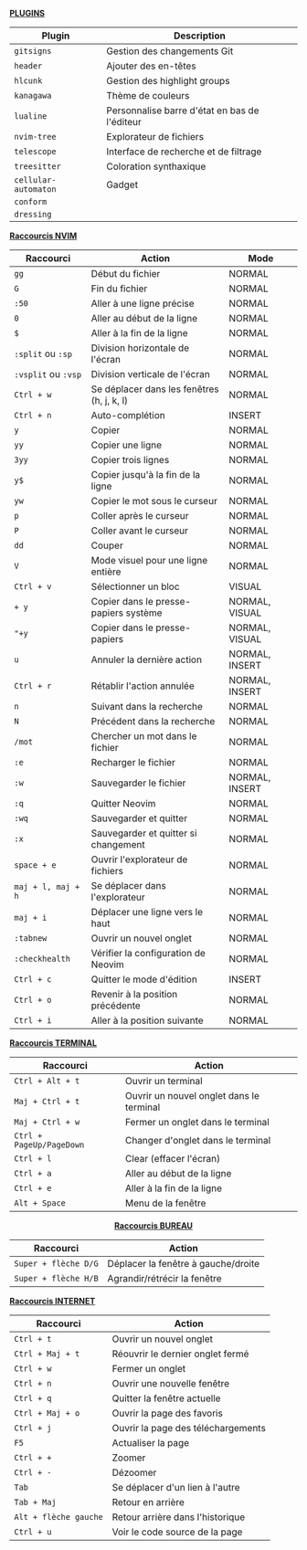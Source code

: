<p align="center">

<u><b>PLUGINS</b></u>

| **Plugin**                 | **Description**            |
|----------------------------|----------------------------|
| `gitsigns`                 | Gestion des changements Git  |
| `header`                   | Ajouter des en-têtes |
| `hlcunk`                   | Gestion des highlight groups |
| `kanagawa`                 | Thème de couleurs |
| `lualine`                  | Personnalise barre d'état en bas de l'éditeur|
| `nvim-tree`                | Explorateur de fichiers |
| `telescope`                | Interface de recherche et de filtrage |
| `treesitter`               | Coloration synthaxique |
| `cellular-automaton`       | Gadget |
| `conform`                  |         |
| `dressing`                 | |

</p>

<p align="center">
	
<u><b>Raccourcis NVIM</b></u>

| **Raccourci**           | **Action**                               | **Mode**                |
|-------------------------|------------------------------------------|-------------------------|
| `gg`                    | Début du fichier                         | NORMAL                  |
| `G`                     | Fin du fichier                           | NORMAL                  |
| `:50`                   | Aller à une ligne précise                | NORMAL                  |
| `0`                     | Aller au début de la ligne               | NORMAL                  |
| `$`                     | Aller à la fin de la ligne               | NORMAL                  |
| `:split` ou `:sp`       | Division horizontale de l'écran          | NORMAL                  |
| `:vsplit` ou `:vsp`     | Division verticale de l'écran            | NORMAL                  |
| `Ctrl + w`              | Se déplacer dans les fenêtres (h, j, k, l) | NORMAL                  |
| `Ctrl + n`              | Auto-complétion                          | INSERT                  |
| `y`                     | Copier                                   | NORMAL                  |
| `yy`                    | Copier une ligne                         | NORMAL                  |
| `3yy`                   | Copier trois lignes                      | NORMAL                  |
| `y$`                    | Copier jusqu'à la fin de la ligne        | NORMAL                  |
| `yw`                    | Copier le mot sous le curseur            | NORMAL                  |
| `p`                     | Coller après le curseur                  | NORMAL                  |
| `P`                     | Coller avant le curseur                  | NORMAL                  |
| `dd`                    | Couper                                   | NORMAL                  |
| `V`                     | Mode visuel pour une ligne entière      | NORMAL                  |
| `Ctrl + v`              | Sélectionner un bloc                     | VISUAL                  |
| `+ y`                   | Copier dans le presse-papiers système    | NORMAL, VISUAL          |
| `"+y`                   | Copier dans le presse-papiers            | NORMAL, VISUAL          |
| `u`                     | Annuler la dernière action              | NORMAL, INSERT          |
| `Ctrl + r`              | Rétablir l'action annulée                | NORMAL, INSERT          |
| `n`                     | Suivant dans la recherche                | NORMAL                  |
| `N`                     | Précédent dans la recherche              | NORMAL                  |
| `/mot`                  | Chercher un mot dans le fichier          | NORMAL                  |
| `:e`                    | Recharger le fichier                    | NORMAL                  |
| `:w`                    | Sauvegarder le fichier                  | NORMAL, INSERT          |
| `:q`                    | Quitter Neovim                           | NORMAL                  |
| `:wq`                   | Sauvegarder et quitter                  | NORMAL                  |
| `:x`                    | Sauvegarder et quitter si changement     | NORMAL                  |
| `space + e`             | Ouvrir l'explorateur de fichiers         | NORMAL                  |
| `maj + l, maj + h`      | Se déplacer dans l'explorateur           | NORMAL                  |
| `maj + i`               | Déplacer une ligne vers le haut          | NORMAL                  |
| `:tabnew`               | Ouvrir un nouvel onglet                  | NORMAL                  |
| `:checkhealth`          | Vérifier la configuration de Neovim     | NORMAL                  |
| `Ctrl + c`              | Quitter le mode d'édition               | INSERT                  |
| `Ctrl + o`              | Revenir à la position précédente         | NORMAL                  |
| `Ctrl + i`              | Aller à la position suivante             | NORMAL                  |




</p>

<p align="center">
	
<u><b>Raccourcis TERMINAL</b></u>

| **Raccourci**           | **Action**                               |
|-------------------------|------------------------------------------|
| `Ctrl + Alt + t`        | Ouvrir un terminal                       |
| `Maj + Ctrl + t`        | Ouvrir un nouvel onglet dans le terminal |
| `Maj + Ctrl + w`        | Fermer un onglet dans le terminal        |
| `Ctrl + PageUp/PageDown`| Changer d'onglet dans le terminal        |
| `Ctrl + l`              | Clear (effacer l'écran)                  |
| `Ctrl + a`              | Aller au début de la ligne               |
| `Ctrl + e`              | Aller à la fin de la ligne               |
| `Alt + Space`           | Menu de la fenêtre                       |

</p>

<p align="center">
<u><b>Raccourcis BUREAU</b></u>

| **Raccourci**           | **Action**                               |
|-------------------------|------------------------------------------|
| `Super + flèche D/G`    | Déplacer la fenêtre à gauche/droite      |
| `Super + flèche H/B`    | Agrandir/rétrécir la fenêtre             |

</p>

<p align="center">
	
<u><b>Raccourcis INTERNET</b></u>

| **Raccourci**           | **Action**                               |
|-------------------------|------------------------------------------|
| `Ctrl + t`              | Ouvrir un nouvel onglet                  |
| `Ctrl + Maj + t`        | Réouvrir le dernier onglet fermé         |
| `Ctrl + w`              | Fermer un onglet                         |
| `Ctrl + n`              | Ouvrir une nouvelle fenêtre              |
| `Ctrl + q`              | Quitter la fenêtre actuelle              |
| `Ctrl + Maj + o`        | Ouvrir la page des favoris              |
| `Ctrl + j`              | Ouvrir la page des téléchargements      |
| `F5`                    | Actualiser la page                       |
| `Ctrl + +`              | Zoomer                                   |
| `Ctrl + -`              | Dézoomer                                 |
| `Tab`                   | Se déplacer d'un lien à l'autre         |
| `Tab + Maj`             | Retour en arrière                       |
| `Alt + flèche gauche`   | Retour arrière dans l'historique        |
| `Ctrl + u`              | Voir le code source de la page           |

</p>

